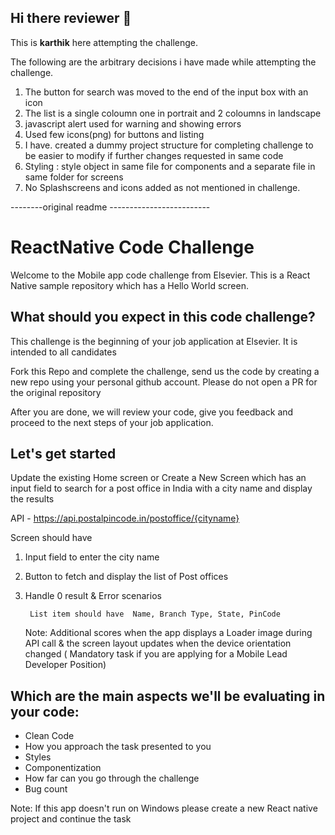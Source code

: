 ## Hi there reviewer :wave:
This is __karthik__ here attempting the challenge.  

The following are the arbitrary decisions i have made while attempting the challenge. 
1. The button for search was moved to the end of the input box with an icon
2. The list is a single coloumn one in portrait and 2 coloumns in landscape
3. javascript alert used for warning and showing errors
4. Used few icons(png) for buttons and listing
5. I have. created a dummy project structure for completing challenge to be easier to modify if further changes requested in same code
6. Styling : style object in same file for components and a separate file in same folder for screens
7. No Splashscreens and icons added as not mentioned in challenge.


--------original readme -------------------------
# ReactNative Code Challenge

Welcome to the Mobile app code challenge from Elsevier. This is a React Native sample repository which has a Hello World screen.

## What should you expect in this code challenge?
This challenge is the beginning of your job application at Elsevier. It is intended to all candidates

Fork this Repo and complete the challenge, send us the code by creating a new repo using your personal github account. Please do not open a PR for the original repository

After you are done, we will review your code, give you feedback and proceed to the next steps of your job application.

## Let's get started


Update the existing Home screen or Create a New Screen which has an input field to search for a post office in India with a city name and display the results

API - https://api.postalpincode.in/postoffice/{cityname}

Screen should have
1. Input field to enter the city name
2. Button to fetch and display the list of Post offices
3. Handle 0 result & Error scenarios
   
        List item should have  Name, Branch Type, State, PinCode

   Note: Additional scores when the app displays a Loader image during API call & the screen layout updates when the device orientation changed  ( Mandatory task if you are applying for a Mobile Lead Developer Position)

## Which are the main aspects we'll be evaluating in your code:
* Clean Code
* How you approach the task presented to you
* Styles
* Componentization
* How far can you go through the challenge
* Bug count

Note: If this app doesn't run on Windows please create a new React native project and continue the task
